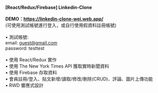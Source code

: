 <strong>[React/Redux/Firebase] Linkedin-Clone</strong><br/><br/>
<strong>DEMO：https://linkedin-clone-wei.web.app/<br/></strong>
(可使用測試帳號進行登入，或自行使用假資料註冊帳號)<br/><br/>
• 測試帳號: <br/>
email: guest@gmail.com<br/>
password: testtest<br/><br/>
• 使用 React/Redux 實作<br/>
• 使用 The New York Times API 獲取實時新聞資料<br/>
• 使用 Firebase 存取資料<br/>
• 會員註冊/登入、貼文新增/讀取/修改/刪除(CRUD)、評論、圖片上傳功能<br/>
• RWD 響應式設計<br/>
